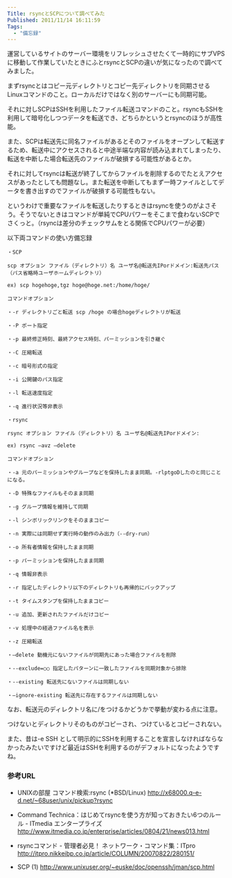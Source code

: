 ```yaml
---
Title: rsyncとSCPについて調べてみた
Published: 2011/11/14 16:11:59
Tags:
  - "備忘録"
---
```

運営しているサイトのサーバー環境をリフレッシュさせたくて一時的にサブVPSに移動して作業していたときにふとrsyncとSCPの違いが気になったので調べてみました。

まずrsyncとはコピー元ディレクトリとコピー先ディレクトリを同期させるLinuxコマンドのこと。ローカルだけではなく別のサーバーにも同期可能。

それに対しSCPはSSHを利用したファイル転送コマンドのこと。rsyncもSSHを利用して暗号化しつつデータを転送でき、どちらかというとrsyncのほうが高性能。

また、SCPは転送先に同名ファイルがあるとそのファイルをオープンして転送するため、転送中にアクセスされると中途半端な内容が読み込まれてしまったり、転送を中断した場合転送先のファイルが破損する可能性があるとか。

それに対してrsyncは転送が終了してからファイルを削除するのでたとえアクセスがあったとしても問題なし。また転送を中断してもまず一時ファイルとしてデータを書き出すのでファイルが破損する可能性もない。

というわけで重要なファイルを転送したりするときはrsyncを使うのがよさそう。そうでないときはコマンドが単純でCPUパワーをそこまで食わないSCPでさくっと。（rsyncは差分のチェックサムをとる関係でCPUパワーが必要）

以下両コマンドの使い方備忘録

``` text
・SCP

scp オプション ファイル（ディレクトリ）名 ユーザ名@転送先IPorドメイン:転送先パス （パス省略時ユーザホームディレクトリ）

ex) scp hogehoge,tgz hoge@hoge.net:/home/hoge/

コマンドオプション

・-r ディレクトリごと転送 scp /hoge の場合hogeディレクトリが転送

・-P ポート指定

・-p 最終修正時刻、最終アクセス時刻、パーミッションを引き継ぐ

・-C 圧縮転送

・-c 暗号形式の指定

・-i 公開鍵のパス指定

・-l 転送速度指定

・-q 進行状況等非表示

・rsync

rsync オプション ファイル（ディレクトリ）名 ユーザ名@転送先IPorドメイン:

ex) rsync –avz –delete

コマンドオプション

・-a 元のパーミッションやグループなどを保持したまま同期。-rlptgoDしたのと同じことになる。

・-D 特殊なファイルもそのまま同期

・-g グループ情報を維持して同期

・-l シンボリックリンクをそのままコピー

・-n 実際には同期せず実行時の動作のみ出力（--dry-run）

・-o 所有者情報を保持したまま同期

・-p パーミッションを保持したまま同期

・-q 情報非表示

・-r 指定したディレクトリ以下のディレクトリも再帰的にバックアップ

・-t タイムスタンプを保持したままコピー

・-u 追加、更新されたファイルだけコピー

・-v 処理中の経過ファイル名を表示

・-z 圧縮転送

・—delete 動機元にないファイルが同期先にあった場合ファイルを削除

・--exclude=○○ 指定したパターンに一致したファイルを同期対象から排除

・--existing 転送先にないファイルは同期しない

・—ignore-existing 転送先に存在するファイルは同期しない
```

なお、転送元のディレクトリ名に/をつけるかどうかで挙動が変わる点に注意。

つけないとディレクトリそのものがコピーされ、つけているとコピーされない。

また、昔は-e SSH として明示的にSSHを利用することを宣言しなければならなかったみたいですけど最近はSSHを利用するのがデフォルトになったようですね。

### 参考URL

- UNIXの部屋 コマンド検索:rsync (*BSD/Linux)
http://x68000.q-e-d.net/~68user/unix/pickup?rsync

- Command Technica：はじめてrsyncを使う方が知っておきたい6つのルール - ITmedia エンタープライズ
http://www.itmedia.co.jp/enterprise/articles/0804/21/news013.html

- rsyncコマンド - 管理者必見！ ネットワーク・コマンド集：ITpro
http://itpro.nikkeibp.co.jp/article/COLUMN/20070822/280151/

- SCP (1)
http://www.unixuser.org/~euske/doc/openssh/jman/scp.html